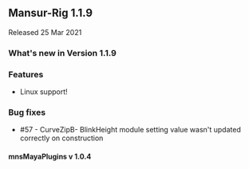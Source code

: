 ## Mansur-Rig 1.1.9

Released 25 Mar 2021

### What's new in Version 1.1.9

### Features
- Linux support!

### Bug fixes
- \#57 - CurveZipB- BlinkHeight module setting value wasn't updated correctly on construction

#### mnsMayaPlugins v 1.0.4